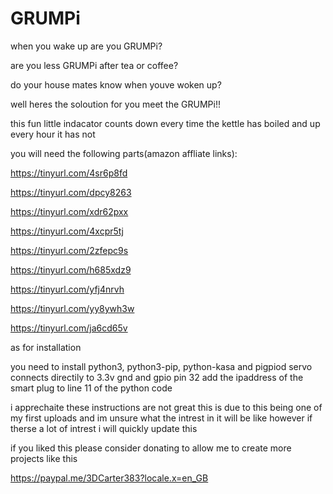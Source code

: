 # GRUMPi

when you wake up are you GRUMPi?

are you less GRUMPi after tea or coffee?

do your house mates know when youve woken up?

well heres the soloution for you meet the GRUMPi!!

this fun little indacator counts down every time the kettle has boiled and up every hour it has not

you will need the following parts(amazon affliate links):

https://tinyurl.com/4sr6p8fd

https://tinyurl.com/dpcy8263

https://tinyurl.com/xdr62pxx

https://tinyurl.com/4xcpr5tj

https://tinyurl.com/2zfepc9s

https://tinyurl.com/h685xdz9

https://tinyurl.com/yfj4nrvh

https://tinyurl.com/yy8ywh3w

https://tinyurl.com/ja6cd65v


as for installation 

you need to install python3, python3-pip, python-kasa and pigpiod
servo connects directily to 3.3v gnd and gpio pin 32
add the ipaddress of the smart plug to line 11 of the python code


i apprechaite these instructions are not great this is due to this being one of my first uploads and im unsure what the intrest in it will be like however if therse a lot of intrest i will quickly update this

if you liked this please consider donating to allow me to create more projects like this

https://paypal.me/3DCarter383?locale.x=en_GB
